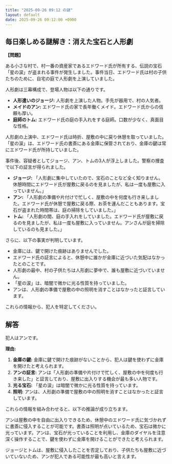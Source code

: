 ```yaml
---
title: "2025-09-26 09:12 の謎"
layout: default
date: 2025-09-26 09:12:00 +0900
---
```

## 毎日楽しめる謎解き：消えた宝石と人形劇

**【問題】**

ある小さな村で、村一番の資産家であるエドワード氏が所有する、伝説の宝石「星の涙」が盗まれる事件が発生しました。事件当日、エドワード氏は村の子供たちのために、自宅の庭で人形劇を上演していました。

人形劇は三幕構成で、登場人物は以下の通りです。

*   **人形遣いのジョージ:** 人形劇を上演した人物。手先が器用で、村の人気者。
*   **メイドのアン:** エドワード氏の家で長年働くメイド。エドワード氏からの信頼も厚い。
*   **庭師のトム:** エドワード氏の庭の手入れをする庭師。口数が少なく、真面目な性格。

人形劇の上演中、エドワード氏は時折、屋敷の中に戻り休憩を取っていました。「星の涙」は、エドワード氏の書斎にある金庫に保管されており、金庫の鍵は常にエドワード氏が所持していました。

事件後、容疑者としてジョージ、アン、トムの3人が浮上しました。警察の捜査で以下の証言が得られました。

*   **ジョージ:** 「人形劇に集中していたので、宝石のことなど全く知りません。休憩時間にエドワード氏が屋敷に戻るのを見ましたが、私は一度も屋敷に入っていません。」
*   **アン:** 「人形劇の準備や片付けで忙しく、屋敷の中を何度も行き来しました。エドワード氏が休憩で屋敷に戻る際、お茶を運んだこともあります。宝石が盗まれた時間帯は、庭の掃除をしていました。」
*   **トム:** 「人形劇の間、庭の手入れをしていました。エドワード氏が屋敷に戻るのを見ましたが、私は一度も屋敷に入っていません。アンさんが庭を掃除しているのも見ました。」

さらに、以下の事実が判明しています。

*   金庫には、鍵で開けた痕跡はありませんでした。
*   エドワード氏の証言によると、休憩中に誰かが金庫に近づいた気配はなかったとのことです。
*   人形劇の最中、村の子供たちは人形劇に夢中で、誰も屋敷に近づいていません。
*   「星の涙」は、暗闇で微かに光る性質を持っていました。
*   アンは、人形劇の準備で屋敷の中の照明を消すことはなかったと証言しています。

これらの情報から、犯人を特定してください。

## 解答

犯人はアンです。

**理由:**

1.  **金庫の鍵:** 金庫に鍵で開けた痕跡がないことから、犯人は鍵を使わずに金庫を開けたと考えられます。
2.  **アンの証言:** アンは「人形劇の準備や片付けで忙しく、屋敷の中を何度も行き来した」と証言しており、屋敷に出入りする機会が最も多い人物です。
3.  **光る宝石:** 「星の涙」は暗闇で微かに光る性質を持っています。
4.  **照明:** アンは、人形劇の準備で屋敷の中の照明を消すことはなかったと証言しています。

これらの情報を組み合わせると、以下の推論が成り立ちます。

アンは屋敷の中を自由に出入りできるため、休憩中のエドワード氏に気づかれずに書斎に侵入することが可能です。書斎は照明が点いているため、宝石は微かに光っています。アンは、宝石が光っていることを利用し、金庫のダイヤルを注意深く操作することで、鍵を使わずに金庫を開けることができたと考えられます。

ジョージとトムは、屋敷に侵入したことを否定しており、子供たちも屋敷に近づいていないため、アンが犯人である可能性が最も高いと言えます。
